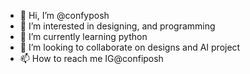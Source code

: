 - 👋 Hi, I’m @confyposh
- 👀 I’m interested in designing, and programming
- 🌱 I’m currently learning python 
- 💞️ I’m looking to collaborate on designs and AI project
- 📫 How to reach me IG@confiposh

<!---
confyposh/confyposh is a ✨ special ✨ repository because its `README.md` (this file) appears on your GitHub profile.
You can click the Preview link to take a look at your changes.
--->
